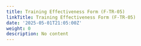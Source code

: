 ```yaml
---
title: Training Effectiveness Form (F-TR-05)
linkTitle: Training Effectiveness Form (F-TR-05)
date: '2025-05-01T21:05:00Z'
weight: 0
description: No content
---
```



